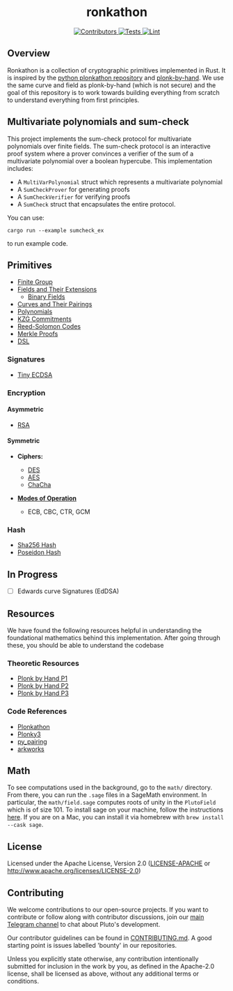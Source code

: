 <h1 align="center">
  ronkathon
</h1>
<div align="center">
  <a href="https://github.com/pluto/ronkathon/graphs/contributors">
    <img src="https://img.shields.io/github/contributors/pluto/ronkathon?style=flat-square&logo=github&logoColor=8b949e&labelColor=282f3b&color=32c955" alt="Contributors" />
  </a>
  <a href="https://github.com/pluto/ronkathon/actions/workflows/test.yaml">
    <img src="https://img.shields.io/badge/tests-passing-32c955?style=flat-square&logo=github-actions&logoColor=8b949e&labelColor=282f3b" alt="Tests" />
  </a>
  <a href="https://github.com/pluto/ronkathon/actions/workflows/lint.yaml">
    <img src="https://img.shields.io/badge/lint-passing-32c955?style=flat-square&logo=github-actions&logoColor=8b949e&labelColor=282f3b" alt="Lint" />
  </a>
</div>

## Overview

Ronkathon is a collection of cryptographic primitives implemented in Rust. It is inspired by the [python plonkathon repository](https://github.com/0xPARC/plonkathon) and [plonk-by-hand](https://research.metastate.dev/plonk-by-hand-part-1/). We use the same curve and field as plonk-by-hand (which is not secure) and the goal of this repository is to work towards building everything from scratch to understand everything from first principles.

## Multivariate polynomials and sum-check

This project implements the sum-check protocol for multivariate polynomials over finite fields. The sum-check protocol is an interactive proof system where a prover convinces a verifier of the sum of a multivariate polynomial over a boolean hypercube. This implementation includes:

- A `MultiVarPolynomial` struct which represents a multivariate polynomial
- A `SumCheckProver` for generating proofs
- A `SumCheckVerifier` for verifying proofs
- A `SumCheck` struct that encapsulates the entire protocol.

You can use:

`cargo run --example sumcheck_ex`

to run example code.

## Primitives

- [Finite Group](src/field/group.rs)
- [Fields and Their Extensions](src/field/README.md)
  - [Binary Fields](src/field/binary_towers/README.md)
- [Curves and Their Pairings](src/curve/README.md)
- [Polynomials](src/polynomial/mod.rs)
- [KZG Commitments](src/kzg/README.md)
- [Reed-Solomon Codes](src/codes/README.md)
- [Merkle Proofs](src/tree/README.md)
- [DSL](src/compiler/README.md)

### Signatures

- [Tiny ECDSA](src/ecdsa.rs)

### Encryption

####  Asymmetric
- [RSA](src/encryption/asymmetric/rsa/README.md)

#### Symmetric

- **Ciphers:**
    + [DES](src/encryption/symmetric/des/README.md)
    + [AES](src/encryption/symmetric/aes/README.md)
    + [ChaCha](src/encryption/symmetric/chacha/README.md)

- [**Modes of Operation**](src/encryption/symmetric/modes/README.md)
    + ECB, CBC, CTR, GCM

### Hash

- [Sha256 Hash](src/hashes/README.md)
- [Poseidon Hash](src/hashes/poseidon/README.md)

## In Progress

- [ ] Edwards curve Signatures (EdDSA)

## Resources

We have found the following resources helpful in understanding the foundational mathematics behind this implementation. After going through these, you should be able to understand the codebase

### Theoretic Resources

- [Plonk by Hand P1](https://research.metastate.dev/plonk-by-hand-part-1/)
- [Plonk by Hand P2](https://research.metastate.dev/plonk-by-hand-part-2-the-proof/)
- [Plonk by Hand P3](https://research.metastate.dev/plonk-by-hand-part-3-verification/)

### Code References

- [Plonkathon](https://github.com/0xPARC/plonkathon/blob/main/README.md)
- [Plonky3](https://github.com/Plonky3/Plonky3)
- [py_pairing](https://github.com/ethereum/py_pairing/tree/master)
- [arkworks](https://github.com/arkworks-rs)

## Math

To see computations used in the background, go to the `math/` directory.
From there, you can run the `.sage` files in a SageMath environment.
In particular, the `math/field.sage` computes roots of unity in the `PlutoField` which is of size 101. To install sage on your machine, follow the instructions [here](https://doc.sagemath.org/html/en/installation/index.html). If you are on a Mac, you can install it via homebrew with `brew install --cask sage`.

## License

Licensed under the Apache License, Version 2.0 ([LICENSE-APACHE](LICENSE-APACHE) or http://www.apache.org/licenses/LICENSE-2.0)

## Contributing

We welcome contributions to our open-source projects. If you want to contribute or follow along with contributor discussions, join our [main Telegram channel](https://t.me/pluto_xyz/1) to chat about Pluto's development.

Our contributor guidelines can be found in [CONTRIBUTING.md](./CONTRIBUTING.md). A good starting point is issues labelled 'bounty' in our repositories.

Unless you explicitly state otherwise, any contribution intentionally submitted for inclusion in the work by you, as defined in the Apache-2.0 license, shall be licensed as above, without any additional terms or conditions.
